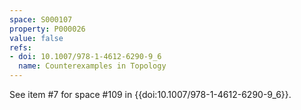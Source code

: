 ```yaml
---
space: S000107
property: P000026
value: false
refs:
- doi: 10.1007/978-1-4612-6290-9_6
  name: Counterexamples in Topology
---
```


See item #7 for space #109 in {{doi:10.1007/978-1-4612-6290-9_6}}.
